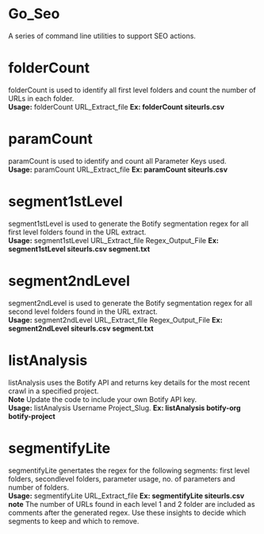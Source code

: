 # Go_Seo
A series of command line utilities to support SEO actions.   

# folderCount
folderCount is used to identify all first level folders and count the number of URLs in each folder.   
**Usage:** folderCount URL_Extract_file **Ex: folderCount siteurls.csv**
# paramCount
paramCount is used to identify and count all Parameter Keys used.   
**Usage:** paramCount URL_Extract_file **Ex: paramCount siteurls.csv**
# segment1stLevel
segment1stLevel is used to generate the Botify segmentation regex for all first level folders found in the URL extract.   
**Usage:** segment1stLevel URL_Extract_file Regex_Output_File  **Ex: segment1stLevel siteurls.csv segment.txt**
# segment2ndLevel
segment2ndLevel is used to generate the Botify segmentation regex for all second level folders found in the URL extract.   
**Usage:** segment2ndLevel URL_Extract_file Regex_Output_File **Ex: segment2ndLevel siteurls.csv segment.txt**
# listAnalysis
listAnalysis uses the Botify API and returns key details for the most recent crawl in a specified project.   
**Note** Update the code to include your own Botify API key.   
**Usage:** listAnalysis Username Project_Slug. **Ex: listAnalysis botify-org botify-project**
# segmentifyLite
segmentifyLite genertates the regex for the following segments: first level folders, secondlevel folders, parameter usage, no. of parameters and number of folders.  
**Usage:** segmentifyLite URL_Extract_file **Ex: segmentifyLite siteurls.csv**  
**note** The number of URLs found in each level 1 and 2 folder are included as comments after the generated regex. Use these insights to decide which segments to keep and which to remove.   

